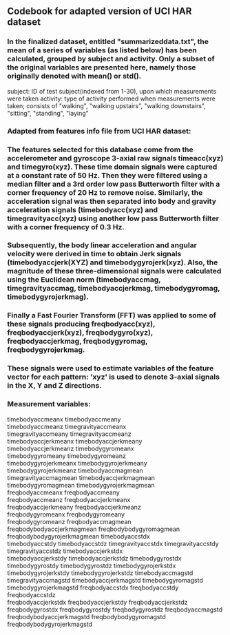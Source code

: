 ## Codebook for adapted version of UCI HAR dataset

### In the finalized dataset, entitled "summarizeddata.txt", the mean of a series of variables (as listed below) has been calculated, grouped by subject and activity.  Only a subset of the original variables are presented here, namely those originally denoted with mean() or std().

subject:	ID of test subject(indexed from 1-30), upon which measurements were taken
activity:	type of activity performed when measurements were taken; consists of "walking", "walking upstairs", "walking downstairs", "sitting", "standing", "laying"   

### Adapted from features info file from UCI HAR dataset:
### The features selected for this database come from the accelerometer and gyroscope 3-axial raw signals timeacc(xyz) and timegyro(xyz). These time domain signals were captured at a constant rate of 50 Hz. Then they were filtered using a median filter and a 3rd order low pass Butterworth filter with a corner frequency of 20 Hz to remove noise. Similarly, the acceleration signal was then separated into body and gravity acceleration signals (timebodyacc(xyz) and timegravityacc(xyz) using another low pass Butterworth filter with a corner frequency of 0.3 Hz. 
### Subsequently, the body linear acceleration and angular velocity were derived in time to obtain Jerk signals (timebodyaccjerk(XYZ) and timebodygyrojerk(xyz). Also, the magnitude of these three-dimensional signals were calculated using the Euclidean norm (timebodyaccmag, timegravityaccmag, timebodyaccjerkmag, timebodygyromag, timebodygyrojerkmag). 
### Finally a Fast Fourier Transform (FFT) was applied to some of these signals producing freqbodyacc(xyz), freqbodyaccjerk(xyz), freqbodygyro(xyz), freqbodyaccjerkmag, freqbodygyromag, freqbodygyrojerkmag. 
### These signals were used to estimate variables of the feature vector for each pattern:  'xyz' is used to denote 3-axial signals in the X, Y and Z directions.

### Measurement variables:          
timebodyaccmeanx
timebodyaccmeany           
timebodyaccmeanz
timegravityaccmeanx        
timegravityaccmeany
timegravityaccmeanz        
timebodyaccjerkmeanx
timebodyaccjerkmeany       
timebodyaccjerkmeanz
timebodygyromeanx          
timebodygyromeany
timebodygyromeanz          
timebodygyrojerkmeanx
timebodygyrojerkmeany     
timebodygyrojerkmeanz
timebodyaccmagmean         
timegravityaccmagmean
timebodyaccjerkmagmean     
timebodygyromagmean
timebodygyrojerkmagmean  
freqbodyaccmeanx
freqbodyaccmeany          
freqbodyaccmeanz
freqbodyaccjerkmeanx      
freqbodyaccjerkmeany
freqbodyaccjerkmeanz     
freqbodygyromeanx
freqbodygyromeany          
freqbodygyromeanz
freqbodyaccmagmean         
freqbodybodyaccjerkmagmean
freqbodybodygyromagmean   
freqbodybodygyrojerkmagmean
timebodyaccstdx            
timebodyaccstdy
timebodyaccstdz
timegravityaccstdx
timegravityaccstdy 
timegravityaccstdz
timebodyaccjerkstdx       
timebodyaccjerkstdy
timebodyaccjerkstdz
timebodygyrostdx
timebodygyrostdy
timebodygyrostdz
timebodygyrojerkstdx
timebodygyrojerkstdy
timebodygyrojerkstdz
timebodyaccmagstd
timegravityaccmagstd
timebodyaccjerkmagstd
timebodygyromagstd
timebodygyrojerkmagstd
freqbodyaccstdx
freqbodyaccstdy
freqbodyaccstdz            
freqbodyaccjerkstdx
freqbodyaccjerkstdy
freqbodyaccjerkstdz
freqbodygyrostdx
freqbodygyrostdy
freqbodygyrostdz
freqbodyaccmagstd
freqbodybodyaccjerkmagstd
freqbodybodygyromagstd
freqbodybodygyrojerkmagstd
